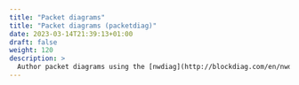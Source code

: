 ```yaml
---
title: "Packet diagrams"
title: "Packet diagrams (packetdiag)"
date: 2023-03-14T21:39:13+01:00
draft: false
weight: 120
description: >
  Author packet diagrams using the [nwdiag](http://blockdiag.com/en/nwdiag/) library.
---
```



